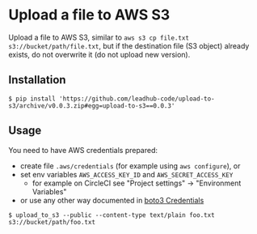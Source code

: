 Upload a file to AWS S3
=======================

Upload a file to AWS S3, similar to `aws s3 cp file.txt s3://bucket/path/file.txt`,
but if the destination file (S3 object) already exists, do not overwrite it (do not upload new version).


Installation
------------

```shell
$ pip install 'https://github.com/leadhub-code/upload-to-s3/archive/v0.0.3.zip#egg=upload-to-s3==0.0.3'
```


Usage
-----

You need to have AWS credentials prepared:

- create file `.aws/credentials` (for example using `aws configure`), or
- set env variables `AWS_ACCESS_KEY_ID` and `AWS_SECRET_ACCESS_KEY`
  - for example on CircleCI see "Project settings" -> "Environment Variables"
- or use any other way documented in [boto3 Credentials](https://boto3.amazonaws.com/v1/documentation/api/latest/guide/configuration.html)



```shell
$ upload_to_s3 --public --content-type text/plain foo.txt s3://bucket/path/foo.txt
```


